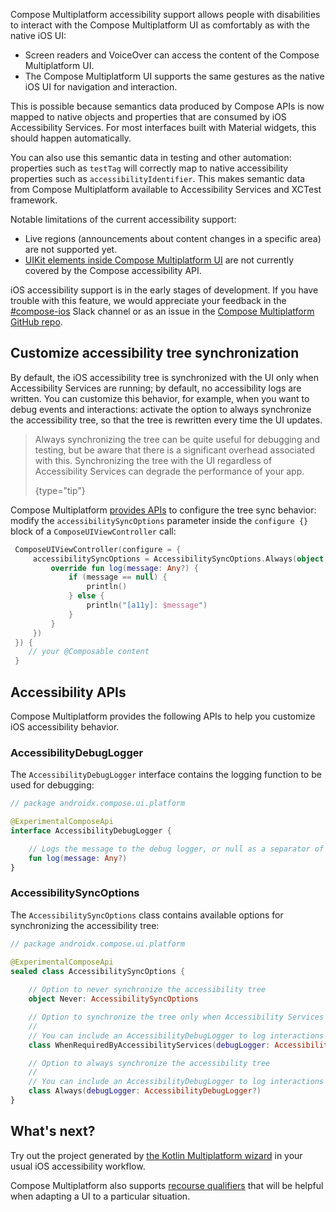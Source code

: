 [//]: # (title: Support for iOS accessibility features)

Compose Multiplatform accessibility support allows people with disabilities to interact with the Compose Multiplatform UI
as comfortably as with the native iOS UI:
* Screen readers and VoiceOver can access the content of the Compose Multiplatform UI.
* The Compose Multiplatform UI supports the same gestures as the native iOS UI for navigation and interaction.

This is possible because semantics data produced by Compose APIs is now mapped to native objects and properties
that are consumed by iOS Accessibility Services. For most interfaces built with Material widgets, this should happen
automatically.

You can also use this semantic data in testing and other automation: properties such as `testTag` will correctly map
to native accessibility properties such as `accessibilityIdentifier`. This makes semantic data from Compose Multiplatform available
to Accessibility Services and XCTest framework.

Notable limitations of the current accessibility support:
* Live regions (announcements about content changes in a specific area) are not supported yet.
* [UIKit elements inside Compose Multiplatform UI](compose-ios-ui-integration.md#use-uikit-inside-compose-multiplatform)
are not currently covered by the Compose accessibility API. 

iOS accessibility support is in the early stages of development. If you have trouble with this feature,
we would appreciate your feedback in the [#compose-ios](https://kotlinlang.slack.com/archives/C0346LWVBJ4/p1678888063176359)
Slack channel or as an issue in the [Compose Multiplatform GitHub repo](https://github.com/JetBrains/compose-multiplatform/issues). 

## Customize accessibility tree synchronization

By default, the iOS accessibility tree is synchronized with the UI only when Accessibility Services are running;
by default, no accessibility logs are written.
You can customize this behavior, for example, when you want to debug events and interactions:
activate the option to always synchronize the accessibility tree, so that the tree is rewritten every time the UI updates.

> Always synchronizing the tree can be quite useful for debugging and testing, but be aware that there is a significant
> overhead associated with this. Synchronizing the tree with the UI regardless of Accessibility Services can degrade
> the performance of your app.
>
> {type="tip"}

Compose Multiplatform [provides APIs](#accessibility-apis) to configure the tree sync behavior:
modify the `accessibilitySyncOptions` parameter inside the `configure {}` block of a `ComposeUIViewController` call:

```kotlin
 ComposeUIViewController(configure = {
     accessibilitySyncOptions = AccessibilitySyncOptions.Always(object: AccessibilityDebugLogger {
         override fun log(message: Any?) {
             if (message == null) {
                 println()
             } else {
                 println("[a11y]: $message")
             }
         }
     })
 }) {
    // your @Composable content
 }
```

## Accessibility APIs

Compose Multiplatform provides the following APIs to help you customize iOS accessibility behavior.

### AccessibilityDebugLogger

The `AccessibilityDebugLogger` interface contains the logging function to be used for debugging:

```kotlin
// package androidx.compose.ui.platform

@ExperimentalComposeApi
interface AccessibilityDebugLogger {

    // Logs the message to the debug logger, or null as a separator of log blobs
    fun log(message: Any?)
}
```

### AccessibilitySyncOptions

The `AccessibilitySyncOptions` class contains available options for synchronizing the accessibility tree:

```kotlin
// package androidx.compose.ui.platform

@ExperimentalComposeApi
sealed class AccessibilitySyncOptions {
    
    // Option to never synchronize the accessibility tree
    object Never: AccessibilitySyncOptions

    // Option to synchronize the tree only when Accessibility Services are running
    //
    // You can include an AccessibilityDebugLogger to log interactions and tree syncing events
    class WhenRequiredByAccessibilityServices(debugLogger: AccessibilityDebugLogger?)

    // Option to always synchronize the accessibility tree
    //
    // You can include an AccessibilityDebugLogger to log interactions and tree syncing events
    class Always(debugLogger: AccessibilityDebugLogger?)
}
```

## What's next?

Try out the project generated by [the Kotlin Multiplatform wizard](https://kmp.jetbrains.com/) in your usual iOS accessibility workflow.

Compose Multiplatform also supports [recourse qualifiers](compose-images-resources.md) that will be helpful when adapting
a UI to a particular situation.